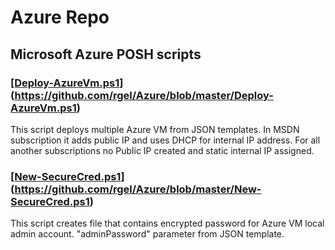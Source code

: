 # Azure Repo
## Microsoft Azure POSH scripts

### </b><ins>[Deploy-AzureVm.ps1</ins></b>] (https://github.com/rgel/Azure/blob/master/Deploy-AzureVm.ps1)

This script deploys multiple Azure VM from JSON templates.
In MSDN subscription it adds public IP and uses DHCP for internal IP address.
For all another subscriptions no Public IP created and static internal IP assigned.

### </b><ins>[New-SecureCred.ps1</ins></b>] (https://github.com/rgel/Azure/blob/master/New-SecureCred.ps1)

This script creates file that contains encrypted password for Azure VM local admin account.
"adminPassword" parameter from JSON template.
